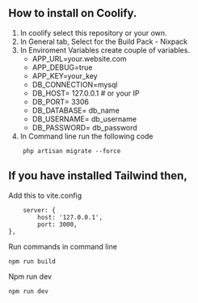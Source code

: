 ## How to install on Coolify.

1. In coolify select this repository or your own.
2. In General tab, Select for the Build Pack - Nixpack
3. In Enviroment Variables create couple of variables.
      - APP_URL=your.website.com
      - APP_DEBUG=true
      - APP_KEY=your_key
      - DB_CONNECTION=mysql
      - DB_HOST= 127.0.0.1 # or your IP
      - DB_PORT= 3306
      - DB_DATABASE= db_name
      - DB_USERNAME= db_username
      - DB_PASSWORD= db_password
4. In Command line run the following code
```
    php artisan migrate --force
```

## If you have installed Tailwind then,

Add this to vite.config
```
    server: {
        host: '127.0.0.1',
        port: 3000,
},
```
Run commands in command line

    npm run build  

Npm run dev

    npm run dev 
        
